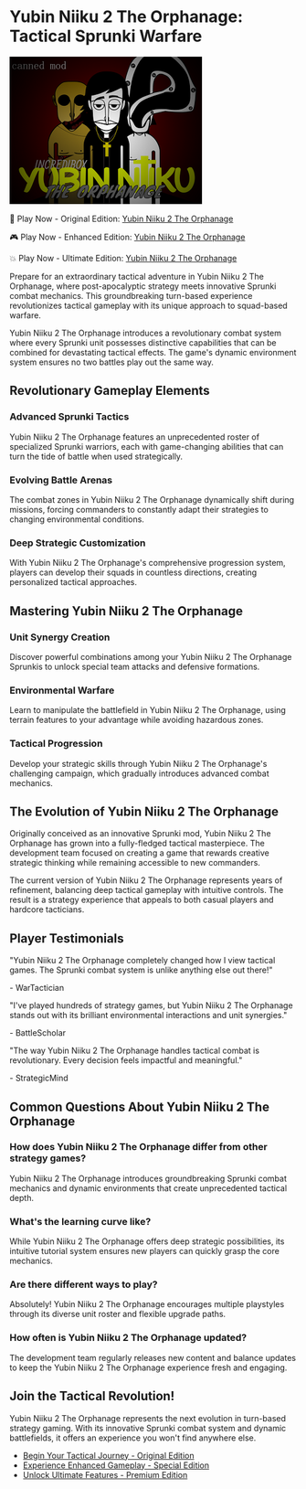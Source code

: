 # Yubin Niiku 2 The Orphanage: Tactical Sprunki Warfare

![Yubin Niiku 2 The Orphanage](https://raw.githubusercontent.com/sprunkiscrunkly/yubin-niiku-2-the-orphanage/refs/heads/main/yubin-niiku-2-the-orphanage.png "Yubin Niiku 2 The Orphanage")

🚀 Play Now - Original Edition: [Yubin Niiku 2 The Orphanage](https://sprunksters.com/yubin-niiku-2-the-orphanage/ "Yubin Niiku 2 The Orphanage")

🎮 Play Now - Enhanced Edition: [Yubin Niiku 2 The Orphanage](https://sprunkiscrunkly.com/yubin-niiku-2-the-orphanage/ "Yubin Niiku 2 The Orphanage")

💥 Play Now - Ultimate Edition: [Yubin Niiku 2 The Orphanage](https://sprunkipyramixed.com/yubin-niiku-2-the-orphanage/ "Yubin Niiku 2 The Orphanage")

Prepare for an extraordinary tactical adventure in Yubin Niiku 2 The Orphanage, where post-apocalyptic strategy meets innovative Sprunki combat mechanics. This groundbreaking turn-based experience revolutionizes tactical gameplay with its unique approach to squad-based warfare.

Yubin Niiku 2 The Orphanage introduces a revolutionary combat system where every Sprunki unit possesses distinctive capabilities that can be combined for devastating tactical effects. The game's dynamic environment system ensures no two battles play out the same way.

## Revolutionary Gameplay Elements

### Advanced Sprunki Tactics

Yubin Niiku 2 The Orphanage features an unprecedented roster of specialized Sprunki warriors, each with game-changing abilities that can turn the tide of battle when used strategically.

### Evolving Battle Arenas

The combat zones in Yubin Niiku 2 The Orphanage dynamically shift during missions, forcing commanders to constantly adapt their strategies to changing environmental conditions.

### Deep Strategic Customization

With Yubin Niiku 2 The Orphanage's comprehensive progression system, players can develop their squads in countless directions, creating personalized tactical approaches.

## Mastering Yubin Niiku 2 The Orphanage

### Unit Synergy Creation

Discover powerful combinations among your Yubin Niiku 2 The Orphanage Sprunkis to unlock special team attacks and defensive formations.

### Environmental Warfare

Learn to manipulate the battlefield in Yubin Niiku 2 The Orphanage, using terrain features to your advantage while avoiding hazardous zones.

### Tactical Progression

Develop your strategic skills through Yubin Niiku 2 The Orphanage's challenging campaign, which gradually introduces advanced combat mechanics.

## The Evolution of Yubin Niiku 2 The Orphanage

Originally conceived as an innovative Sprunki mod, Yubin Niiku 2 The Orphanage has grown into a fully-fledged tactical masterpiece. The development team focused on creating a game that rewards creative strategic thinking while remaining accessible to new commanders.

The current version of Yubin Niiku 2 The Orphanage represents years of refinement, balancing deep tactical gameplay with intuitive controls. The result is a strategy experience that appeals to both casual players and hardcore tacticians.

## Player Testimonials

"Yubin Niiku 2 The Orphanage completely changed how I view tactical games. The Sprunki combat system is unlike anything else out there!"

\- WarTactician

"I've played hundreds of strategy games, but Yubin Niiku 2 The Orphanage stands out with its brilliant environmental interactions and unit synergies."

\- BattleScholar

"The way Yubin Niiku 2 The Orphanage handles tactical combat is revolutionary. Every decision feels impactful and meaningful."

\- StrategicMind

## Common Questions About Yubin Niiku 2 The Orphanage

### How does Yubin Niiku 2 The Orphanage differ from other strategy games?

Yubin Niiku 2 The Orphanage introduces groundbreaking Sprunki combat mechanics and dynamic environments that create unprecedented tactical depth.

### What's the learning curve like?

While Yubin Niiku 2 The Orphanage offers deep strategic possibilities, its intuitive tutorial system ensures new players can quickly grasp the core mechanics.

### Are there different ways to play?

Absolutely! Yubin Niiku 2 The Orphanage encourages multiple playstyles through its diverse unit roster and flexible upgrade paths.

### How often is Yubin Niiku 2 The Orphanage updated?

The development team regularly releases new content and balance updates to keep the Yubin Niiku 2 The Orphanage experience fresh and engaging.

## Join the Tactical Revolution!

Yubin Niiku 2 The Orphanage represents the next evolution in turn-based strategy gaming. With its innovative Sprunki combat system and dynamic battlefields, it offers an experience you won't find anywhere else.

- [Begin Your Tactical Journey - Original Edition](https://sprunksters.com/yubin-niiku-2-the-orphanage/)
- [Experience Enhanced Gameplay - Special Edition](https://sprunkiscrunkly.com/yubin-niiku-2-the-orphanage/)
- [Unlock Ultimate Features - Premium Edition](https://sprunkipyramixed.com/yubin-niiku-2-the-orphanage/)
